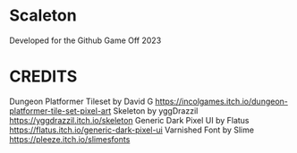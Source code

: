 # Scaleton
Developed for the Github Game Off 2023

# CREDITS
Dungeon Platformer Tileset by David G https://incolgames.itch.io/dungeon-platformer-tile-set-pixel-art
Skeleton by yggDrazzil https://yggdrazzil.itch.io/skeleton
Generic Dark Pixel UI by Flatus https://flatus.itch.io/generic-dark-pixel-ui
Varnished Font by Slime https://pleeze.itch.io/slimesfonts